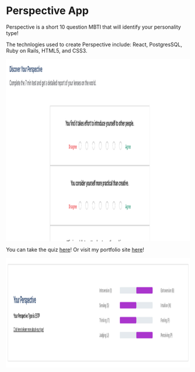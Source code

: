 # Perspective App
Perspective is a short 10 question MBTI that will identify your personality type!

The technlogies used to create Perspective include: React, PostgresSQL, Ruby on Rails, HTML5, and CSS3.

<p align="center">
<img src="./public/landing-page.png" width="800" height="500" align="middle"/>
</p>

You can take the quiz [here](https://perspective-shift.herokuapp.com)! Or visit my portfolio site [here](http://www.davidyoon.me/#home)!

<p align="center">
<img src="./public/result-page.png" width="700" height="300" align="middle"/>
</p>

